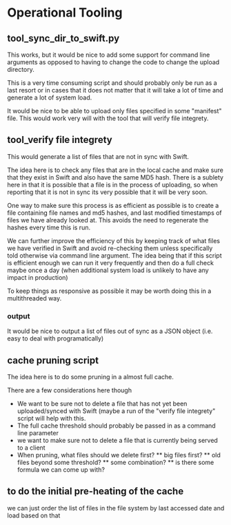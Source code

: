 # Operational Tooling
## tool_sync_dir_to_swift.py
This works, but it would be nice to add some support for command line arguments as opposed to having to
change the code to change the upload directory.

This is a very time consuming script and should probably only be run as a last resort or in cases that
it does not matter that it will take a lot of time and generate a lot of system load.

It would be nice to be able to upload only files specified in some "manifest" file. This would work
very will with the tool that will verify file integrety.

## tool_verify file integrety
This would generate a list of files that are not in sync with Swift.

The idea here is to check any files that are in the local cache and make sure that they exist in Swift
and also have the same MD5 hash. There is a sublety here in that it is possible that a file is in the
process of uploading, so when reporting that it is not in sync its very possible that it will be very
soon.

One way to make sure this process is as efficient as possible is to create a file containing file names
and md5 hashes, and last modified timestamps of files we have already looked at. This avoids the need to
regenerate the hashes every time this is run.

We can further improve the efficiency of this by keeping track of what files we have verified in Swift
and avoid re-checking them unless specifically told otherwise via command line argument. The idea being
that if this script is efficient enough we can run it very frequently and then do a full check maybe
once a day (when additional system load is unlikely to have any impact in production)

To keep things as responsive as possible it may be worth doing this in a multithreaded way.

### output
It would be nice to output a list of files out of sync as a JSON object (i.e. easy to deal with programatically)

## cache pruning script
The idea here is to do some pruning in a almost full cache.

There are a few considerations here though
* We want to be sure not to delete a file that has not yet been uploaded/synced with Swift (maybe a run
  of the "verify file integrety" script will help with this.
* The full cache threshold should probably be passed in as a command line parameter
* we want to make sure not to delete a file that is currently being served to a client
* When pruning, what files should we delete first?
  ** big files first?
  ** old files beyond some threshold?
  ** some combination?
  ** is there some formula we can come up with?


## to do the initial pre-heating of the cache
we can just order the list of files in the file system by last accessed date and load based on that

